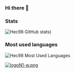 ### Hi there 👋
### Stats
![Hec98 GitHub stats](https://github-readme-stats.vercel.app/api?username=Hec98&show_icons=true&theme=merko))

### Most used languages
![Hec98 Most Used Languages](https://github-readme-stats.vercel.app/api/top-langs/?username=Hec98&theme=merko&layout=compact)


[![logoN1-w.png](https://i.postimg.cc/bvwkKP8Y/logoN1-w.png)](https://github.com/Hec98)
<!--
**Hec98/Hec98** is a ✨ _special_ ✨ repository because its `README.md` (this file) appears on your GitHub profile.

Here are some ideas to get you started:

- 🔭 I’m currently working on ...
- 🌱 I’m currently learning ...
- 👯 I’m looking to collaborate on ...
- 🤔 I’m looking for help with ...
- 💬 Ask me about ...
- 📫 How to reach me: ...
- 😄 Pronouns: ...
- ⚡ Fun fact: ...
-->
